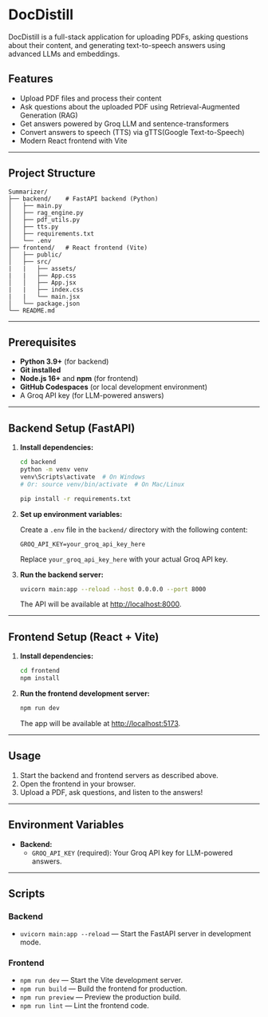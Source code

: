 # DocDistill

DocDistill is a full-stack application for uploading PDFs, asking questions about their content, and generating text-to-speech answers using advanced LLMs and embeddings.

## Features

- Upload PDF files and process their content
- Ask questions about the uploaded PDF using Retrieval-Augmented Generation (RAG)
- Get answers powered by Groq LLM and sentence-transformers
- Convert answers to speech (TTS) via gTTS(Google Text-to-Speech)
- Modern React frontend with Vite

---

## Project Structure

```
Summarizer/
├── backend/    # FastAPI backend (Python)
│   ├── main.py
│   ├── rag_engine.py
│   ├── pdf_utils.py
│   ├── tts.py
│   ├── requirements.txt
│   └── .env
├── frontend/   # React frontend (Vite)
│   ├── public/
│   ├── src/
|   |   ├── assets/
|   |   ├── App.css
│   │   ├── App.jsx
|   |   ├── index.css
|   |   └── main.jsx
│   └── package.json
└── README.md
```

---

## Prerequisites

- **Python 3.9+** (for backend)
- **Git installed**
- **Node.js 16+** and **npm** (for frontend)
- **GitHub Codespaces** (or local development environment)
- A Groq API key (for LLM-powered answers)

---

## Backend Setup (FastAPI)

1. **Install dependencies:**

   ```bash
   cd backend
   python -m venv venv
   venv\Scripts\activate  # On Windows
   # Or: source venv/bin/activate  # On Mac/Linux

   pip install -r requirements.txt
   ```

2. **Set up environment variables:**

   Create a `.env` file in the `backend/` directory with the following content:

   ```
   GROQ_API_KEY=your_groq_api_key_here
   ```

   Replace `your_groq_api_key_here` with your actual Groq API key.

3. **Run the backend server:**

   ```bash
   uvicorn main:app --reload --host 0.0.0.0 --port 8000
   ```

   The API will be available at [http://localhost:8000](http://localhost:8000).

---

## Frontend Setup (React + Vite)

1. **Install dependencies:**

   ```bash
   cd frontend
   npm install
   ```

2. **Run the frontend development server:**

   ```bash
   npm run dev
   ```

   The app will be available at [http://localhost:5173](http://localhost:5173).

---

## Usage

1. Start the backend and frontend servers as described above.
2. Open the frontend in your browser.
3. Upload a PDF, ask questions, and listen to the answers!

---

## Environment Variables

- **Backend:**  
  - `GROQ_API_KEY` (required): Your Groq API key for LLM-powered answers.

---

## Scripts

### Backend

- `uvicorn main:app --reload` — Start the FastAPI server in development mode.

### Frontend

- `npm run dev` — Start the Vite development server.
- `npm run build` — Build the frontend for production.
- `npm run preview` — Preview the production build.
- `npm run lint` — Lint the frontend code.
